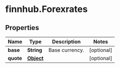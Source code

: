 # finnhub.Forexrates

## Properties

Name | Type | Description | Notes
------------ | ------------- | ------------- | -------------
**base** | **String** | Base currency. | [optional] 
**quote** | [**Object**](.md) |  | [optional] 


